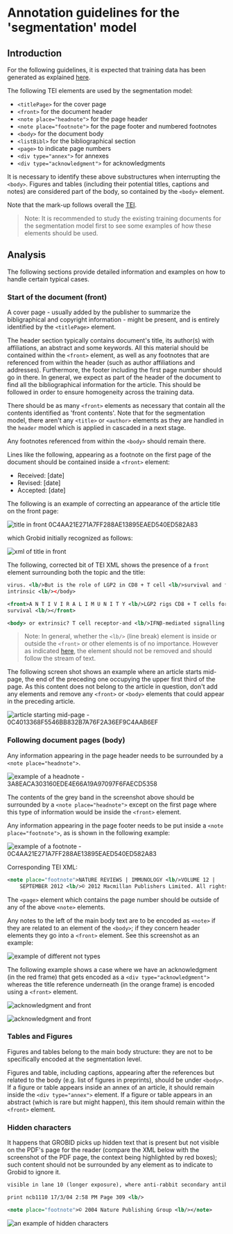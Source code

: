 # Annotation guidelines for the 'segmentation' model

## Introduction

For the following guidelines, it is expected that training data has been generated as explained [here](../Training-the-models-of-Grobid/#generation-of-training-data).

The following TEI elements are used by the segmentation model:

* `<titlePage>` for the cover page
* `<front>` for the document header
* `<note place="headnote">` for the page header
* `<note place="footnote">` for the page footer and numbered footnotes
* `<body>` for the document body
* `<listBibl>` for the bibliographical section
* `<page>` to indicate page numbers
* `<div type="annex">` for annexes
* `<div type="acknowledgment">` for acknowledgments

It is necessary to identify these above substructures when interrupting the `<body>`. Figures and tables (including their potential titles, captions and notes) are considered part of the body, so contained by the `<body>` element.

Note that the mark-up follows overall the [TEI](http://www.tei-c.org). 

> Note: It is recommended to study the existing training documents for the segmentation model first to see some examples of how these elements should be used.

## Analysis

The following sections provide detailed information and examples on how to handle certain typical cases.

### Start of the document (front)

A cover page - usually added by the publisher to summarize the bibligraphical and copyright information - might be present, and is entirely identified by the `<titlePage>` element. 

The header section typically contains document's title, its author(s) with affiliations, an abstract and some keywords. All this material should be contained within the `<front>` element, as well as any footnotes that are referenced from within the header (such as author affiliations and addresses). Furthermore, the footer including the first page number should go in there.  In general, we expect as part of the header of the document to find all the bibliographical information for the article.  This should be followed in order to ensure homogeneity across the training data.

There should be as many `<front>` elements as necessary that contain all the contents identified as 'front contents'. Note that for the segmentation model, there aren't any `<title>` or `<author>` elements as they are handled in the `header` model which is applied in cascaded in a next stage.

Any footnotes referenced from within the `<body>` should remain there.

Lines like the following, appearing as a footnote on the first page of the document should be contained inside a `<front>` element:
* Received: [date]
* Revised: [date]
* Accepted: [date]

The following is an example of correcting an appearance of the article title on the front page:

![title in front 0C4AA21E271A7FF288AE13895EAED540ED582A83](img/title-in-front.png)

which Grobid initially recognized as follows:

![xml of title in front](img/title-in-front-xml-wrong.png)

The following, corrected bit of TEI XML shows the presence of a `front` element surrounding both the topic and the title:

```xml
virus. <lb/>But is the role of LGP2 in CD8 + T cell <lb/>survival and function cell
intrinsic <lb/></body>

<front>A N T I V I R A L I M U N I T Y <lb/>LGP2 rigs CD8 + T cells for
survival <lb/></front>

<body> or extrinsic? T cell receptor-and <lb/>IFNβ-mediated signalling in CD8 + T

```

> Note: In general, whether the `<lb/>` (line break) element is inside or outside the `<front>` or other elements is of no importance. However as indicated [here](General-principles/#correcting-pre-annotated-files), the <lb/> element should not be removed and should follow the stream of text. 

The following screen shot shows an example where an article starts mid-page, the end of the preceding one occupying the upper first third of the page. As this content does not belong to the article in question, don't add any elements and remove any `<front>` or `<body>` elements that could appear in the preceding article.

![article starting mid-page - 0C4013368F5546BB832B7A76F2A36EF9C4AAB6EF](img/preceding-article-on-first-page.png)

### Following document pages (body)

Any information appearing in the page header needs to be surrounded by a `<note place="headnote">`.

![example of a headnote - 3A8EACA303160EDE4E66A19A97097F6FAECD5358](img/note-place-headnote.png)

The contents of the grey band in the screenshot above should be surrounded by a `<note place="headnote">` except on the first page where this type of information would be inside the `<front>` element.

Any information appearing in the page footer needs to be put inside a `<note place="footnote">`, as is shown in the following example:

![example of a footnote - 0C4AA21E271A7FF288AE13895EAED540ED582A83](img/note-place-footnote.png)

Corresponding TEI XML:

```xml
<note place="footnote">NATURE REVIEWS | IMMUNOLOGY <lb/>VOLUME 12 |
	SEPTEMBER 2012 <lb/>© 2012 Macmillan Publishers Limited. All rights reserved</note>

```

The `<page>` element which contains the page number should be outside of any of the above `<note>` elements.

Any notes to the left of the main body text are to be encoded as `<note>` if they are related to an element of the `<body>`; if they concern header elements they go into a `<front>` element.  See this screenshot as an example:

![example of different not types](img/different-note-examples.png)

The following example shows a case where we have an acknowledgment (in the red frame) that gets encoded as a `<div type="acknowledgment">` whereas the title reference underneath (in the orange frame) is encoded using a `<front>` element.

![acknowledgment and front](img/acknowledgment-placement.png)

![acknowledgment and front](img/acknowledgment-placement-xml.png)

### Tables and Figures

Figures and tables belong to the main body structure: they are not to be specifically encoded at the segmentation level.

Figures and table, including captions, appearing after the references but related to the body (e.g. list of figures in preprints), should be under `<body>`. If a figure or table appears inside an annex of an article, it should remain inside the `<div type="annex">` element. If a figure or table appears in an abstract (which is rare but might happen), this item should remain within the `<front>` element.

### Hidden characters

It happens that GROBID picks up hidden text that is present but not visible on the PDF's page for the reader (compare the XML below with the screenshot of the PDF page, the context being highlighted by red boxes); such content should not be surrounded by any element as to indicate to Grobid to ignore it.

```xml
visible in lane 10 (longer exposure), where anti-rabbit secondary antibodies<lb/> were used. <lb/></body>

print ncb1110 17/3/04 2:58 PM Page 309 <lb/>

<note place="footnote">© 2004 Nature Publishing Group <lb/></note>
```

![an example of hidden characters](img/hidden-characters.png)
